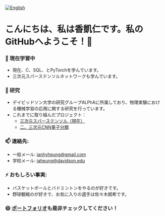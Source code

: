 [![English](https://img.shields.io/badge/lang-en-green.svg)](https://github.com/iaheung)

# こんにちは、私は香凱仁です。私のGitHubへようこそ！👋

### 🌱 現在学習中 
- 現在、C、SQL、とPyTorchを学んでいます。
- 三次元スパーステンソルネットワークも学んでいます。

### 🔭 研究
- デイビッドソン大学の研究グループALPhAに所属しており、物理実験における機械学習の応用に関する研究を行っています。
- これまでに取り組んだプロジェクト：
  - [三次元スパーステンソル（現在）](https://github.com/iaheung/torchsparse)
  - [二、三次元CNN量子分類](https://github.com/iaheung/2D3DCNN_Event_Classification)

### 📫 連絡先:
- 一般メール: [ianhyheung@gmail.com](mailto:ianhyheung@gmail.com)
- 学校メール: [iaheung@davidson.edu](mailto:iaheung@davidson.edu)

### ⚡ おもしろい事実:
- バスケットボールとバドミントンをやるのが好きです。
- 野球観戦のが好きで、お気に入りの選手は佐々木朗希です。

### 😄 [ポートフォリオ](https://github.com/iaheung/iaheung/edit/main/README.md)も是非チェックしてください！

